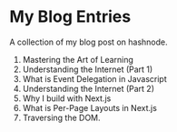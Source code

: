 # My Blog Entries
A collection of my blog post on hashnode.
1. Mastering the Art of Learning
2. Understanding the Internet (Part 1)
3. What is Event Delegation in Javascript
4. Understanding the Internet (Part 2)
5. Why I build with Next.js
6. What is Per-Page Layouts in Next.js
7. Traversing the DOM.

